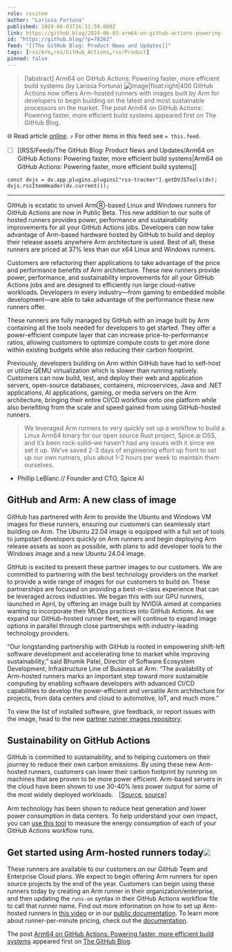 ```yaml
---
role: rssitem
author: "Larissa Fortuna"
published: 2024-06-03T16:31:50.000Z
link: https://github.blog/2024-06-03-arm64-on-github-actions-powering-faster-more-efficient-build-systems/
id: "https://github.blog/?p=78262"
feed: "[[The GitHub Blog꞉ Product News and Updates]]"
tags: [rss/Arm,rss/GitHub_Actions,rss/Product]
pinned: false
---
```


> [!abstract] Arm64 on GitHub Actions: Powering faster, more efficient build systems (by Larissa Fortuna)
> ![image|float:right|400](#get-started-using-arm-hosted-runners-today) GitHub Actions now offers Arm-hosted runners with images built by Arm for developers to begin building on the latest and most sustainable processors on the market. The post Arm64 on GitHub Actions: Powering faster, more efficient build systems appeared first on The GitHub Blog.

🌐 Read article [online](https://github.blog/2024-06-03-arm64-on-github-actions-powering-faster-more-efficient-build-systems/). ⤴ For other items in this feed see `= this.feed`.

- [ ] [[RSS/Feeds/The GitHub Blog꞉ Product News and Updates/Arm64 on GitHub Actions꞉ Powering faster, more efficient build systems|Arm64 on GitHub Actions꞉ Powering faster, more efficient build systems]]

~~~dataviewjs
const dvjs = dv.app.plugins.plugins["rss-tracker"].getDVJSTools(dv);
dvjs.rssItemHeader(dv.current());
~~~

- - -
GitHub is ecstatic to unveil ArmⓇ-based Linux and Windows runners for GitHub Actions are now in Public Beta. This new addition to our suite of hosted runners provides power, performance and sustainability improvements for all your GitHub Actions jobs. Developers can now take advantage of Arm-based hardware hosted by GitHub to build and deploy their release assets anywhere Arm architecture is used. Best of all, these runners are priced at 37% less than our x64 Linux and Windows runners.

Customers are refactoring their applications to take advantage of the price and performance benefits of Arm architecture. These new runners provide power, performance, and sustainability improvements for all your GitHub Actions jobs and are designed to efficiently run large cloud-native workloads. Developers in every industry—from gaming to embedded mobile development—are able to take advantage of the performance these new runners offer.

These runners are fully managed by GitHub with an image built by Arm containing all the tools needed for developers to get started. They offer a power-efficient compute layer that can increase price-to-performance ratios, allowing customers to optimize compute costs to get more done within existing budgets while also reducing their carbon footprint.

Previously, developers building on Arm within GitHub have had to self-host or utilize QEMU virtualization which is slower than running natively. Customers can now build, test, and deploy their web and application servers, open-source databases, containers, microservices, Java and .NET applications, AI applications, gaming, or media servers on the Arm architecture, bringing their entire CI/CD workflow onto one platform while also benefiting from the scale and speed gained from using GitHub-hosted runners.

> We leveraged Arm runners to very quickly set up a workflow to build a Linux Arm64 binary for our open source Rust project, Spice.ai OSS, and it’s been rock-solid–we haven’t had any issues with it since we set it up. We’ve saved 2-3 days of engineering effort up front to set up our own runners, plus about 1-2 hours per week to maintain them ourselves.

- Phillip LeBlanc // Founder and CTO, Spice AI

## GitHub and Arm: A new class of image[](#github-and-arm-a-new-class-of-image)

GitHub has partnered with Arm to provide the Ubuntu and Windows VM images for these runners, ensuring our customers can seamlessly start building on Arm. The Ubuntu 22.04 image is equipped with a full set of tools to jumpstart developers quickly on Arm runners and begin deploying Arm release assets as soon as possible, with plans to add developer tools to the Windows image and a new Ubuntu 24.04 image.

GitHub is excited to present these partner images to our customers. We are committed to partnering with the best technology providers on the market to provide a wide range of images for our customers to build on. These partnerships are focused on providing a best-in-class experience that can be leveraged across industries. We began this with our GPU runners, launched in April, by offering an image built by NVIDIA aimed at companies wanting to incorporate their MLOps practices into GitHub Actions. As we expand our GitHub-hosted runner fleet, we will continue to expand image options in parallel through close partnerships with industry-leading technology providers.

“Our longstanding partnership with GitHub is rooted in empowering shift-left software development and accelerating time to market while improving sustainability,” said Bhumik Patel, Director of Software Ecosystem Development, Infrastructure Line of Business at Arm. “The availability of Arm-hosted runners marks an important step toward more sustainable computing by enabling software developers with advanced CI/CD capabilities to develop the power-efficient and versatile Arm architecture for projects, from data centers and cloud to automotive, IoT, and much more.”

To view the list of installed software, give feedback, or report issues with the image, head to the new [partner runner images repository](https://github.com/actions/partner-runner-images).

## Sustainability on GitHub Actions[](#sustainability-on-github-actions)

GitHub is committed to sustainability, and to helping customers on their journey to reduce their own carbon emissions. By using these new Arm-hosted runners, customers can lower their carbon footprint by running on machines that are proven to be more power efficient. Arm-based servers in the cloud have been shown to use 30-40% less power output for some of the most widely deployed workloads. ［[Source](https://www.nttdata.com/global/en/insights/focus/will-java-run-more-sustainably-on-arms-architecture#:~:text=The%20higher%20power%20efficiency%20of,critical%20reporting%20metrics%20for%20corporations), [source](https://www.forbes.com/sites/patrickmoorhead/2023/03/01/ampere-is-driving-sustainability-using-the-right-metricpower-at-the-rack/?sh=41e3613e2ed9)］

Arm technology has been shown to reduce heat generation and lower power consumption in data centers. To help understand your own impact, you can [use this tool](https://github.com/green-coding-solutions/eco-ci-energy-estimation) to measure the energy consumption of each of your GitHub Actions workflow runs.

## Get started using Arm-hosted runners today![](#get-started-using-arm-hosted-runners-today)

These runners are available to our customers on our GitHub Team and Enterprise Cloud plans. We expect to begin offering Arm runners for open source projects by the end of the year. Customers can begin using these runners today by creating an Arm runner in their organization/enterprise, and then updating the `runs-on` syntax in their GitHub Actions workflow file to call that runner name. Find out more information on how to set up Arm-hosted runners in [this video](https://youtu.be/vrr_OgMk458) or in our [public documentation](https://docs.github.com/actions/using-github-hosted-runners/about-larger-runners/about-larger-runners). To learn more about runner-per-minute pricing, check out the [documentation](https://docs.github.com/billing/managing-billing-for-github-actions/about-billing-for-github-actions#per-minute-rates).

The post [Arm64 on GitHub Actions: Powering faster, more efficient build systems](https://github.blog/2024-06-03-arm64-on-github-actions-powering-faster-more-efficient-build-systems/) appeared first on [The GitHub Blog](https://github.blog).